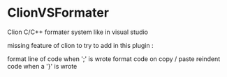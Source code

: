 # ClionVSFormater
Clion C/C++ formater system like in visual studio

missing feature of clion to try to add in this plugin :

format line of code when ';' is wrote
format code on copy / paste
reindent code when a '}' is wrote
